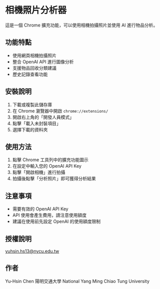 # 相機照片分析器

這是一個 Chrome 擴充功能，可以使用相機拍攝照片並使用 AI 進行物品分析。

## 功能特點

- 使用網頁相機拍攝照片
- 整合 OpenAI API 進行圖像分析
- 支援物品回收分類建議
- 歷史記錄查看功能

## 安裝說明

1. 下載或複製此儲存庫
2. 在 Chrome 瀏覽器中開啟 `chrome://extensions/`
3. 開啟右上角的「開發人員模式」
4. 點擊「載入未封裝項目」
5. 選擇下載的資料夾

## 使用方法

1. 點擊 Chrome 工具列中的擴充功能圖示
2. 在設定中輸入您的 OpenAI API Key
3. 點擊「開啟相機」進行拍攝
4. 拍攝後點擊「分析照片」即可獲得分析結果

## 注意事項

- 需要有效的 OpenAI API Key
- API 使用會產生費用，請注意使用額度
- 建議在使用前先設定 OpenAI 的使用額度限制

## 授權說明
yuhsin.hs13@nycu.edu.tw

## 作者
Yu-Hsin Chen
陽明交通大學 National Yang Ming Chiao Tung University

